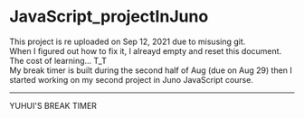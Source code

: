 # JavaScript_projectInJuno
This project is re uploaded on Sep 12, 2021 due to misusing git.  
When I figured out how to fix it, I alreayd empty and reset this document. The cost of learning... T_T  
My break timer is built during the second half of Aug (due on Aug 29) then I started working on my second project in Juno JavaScript course.   
  
____________________________________________________________________________________________________________________________________________  
YUHUI'S BREAK TIMER  

